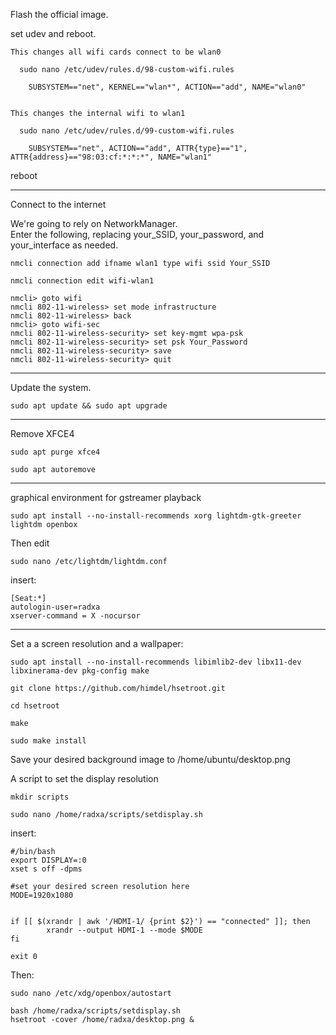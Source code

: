 Flash the official image.

set udev and reboot.

    This changes all wifi cards connect to be wlan0

      sudo nano /etc/udev/rules.d/98-custom-wifi.rules

        SUBSYSTEM=="net", KERNEL=="wlan*", ACTION=="add", NAME="wlan0"


    This changes the internal wifi to wlan1

      sudo nano /etc/udev/rules.d/99-custom-wifi.rules

        SUBSYSTEM=="net", ACTION=="add", ATTR{type}=="1", ATTR{address}=="98:03:cf:*:*:*", NAME="wlan1"

reboot

***

Connect to the internet

We're going to rely on NetworkManager.<br>
Enter the following, replacing your_SSID, your_password, and your_interface as needed.

`nmcli connection add ifname wlan1 type wifi ssid Your_SSID`

`nmcli connection edit wifi-wlan1`

	nmcli> goto wifi
	nmcli 802-11-wireless> set mode infrastructure
	nmcli 802-11-wireless> back
	nmcli> goto wifi-sec
	nmcli 802-11-wireless-security> set key-mgmt wpa-psk
	nmcli 802-11-wireless-security> set psk Your_Password
	nmcli 802-11-wireless-security> save
	nmcli 802-11-wireless-security> quit

 ***

 Update the system.

`sudo apt update && sudo apt upgrade`

 ***

 Remove XFCE4

 `sudo apt purge xfce4`

 `sudo apt autoremove`

 ***

graphical environment for gstreamer playback


`sudo apt install --no-install-recommends xorg lightdm-gtk-greeter lightdm openbox`

Then edit	

`sudo nano /etc/lightdm/lightdm.conf`


insert:

	[Seat:*]
	autologin-user=radxa
	xserver-command = X -nocursor

***

Set a a screen resolution and a wallpaper:

`sudo apt install --no-install-recommends libimlib2-dev libx11-dev libxinerama-dev pkg-config make`

`git clone https://github.com/himdel/hsetroot.git`

`cd hsetroot`

`make`

`sudo make install`


Save your desired background image to /home/ubuntu/desktop.png

A script to set the display resolution

`mkdir scripts`

`sudo nano /home/radxa/scripts/setdisplay.sh`


 insert:


    #/bin/bash
    export DISPLAY=:0
    xset s off -dpms

    #set your desired screen resolution here
    MODE=1920x1080


    if [[ $(xrandr | awk '/HDMI-1/ {print $2}') == "connected" ]]; then
	        xrandr --output HDMI-1 --mode $MODE
    fi
    
    exit 0


Then:

`sudo nano /etc/xdg/openbox/autostart`

    bash /home/radxa/scripts/setdisplay.sh
    hsetroot -cover /home/radxa/desktop.png &





 
